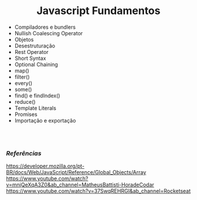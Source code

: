 <h1 align="center"> Javascript Fundamentos </h1>

- Compiladores e bundlers
- Nullish Coalescing Operator
- Objetos
- Desestruturação
- Rest Operator
- Short Syntax
- Optional Chaining
- map()
- filter()
- every()
- some()
- find() e findIndex()
- reduce()
- Template Literals
- Promises
- Importação e exportação

<br/> <br/>

### _Referências_

https://developer.mozilla.org/pt-BR/docs/Web/JavaScript/Reference/Global_Objects/Array
https://www.youtube.com/watch?v=mnjQeXqA3Z0&ab_channel=MatheusBattisti-HoradeCodar
https://www.youtube.com/watch?v=37SwqREHRGI&ab_channel=Rocketseat